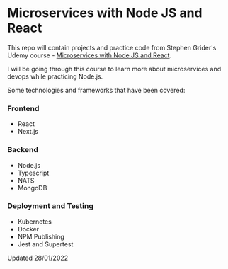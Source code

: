 # Microservices with Node JS and React

This repo will contain projects and practice code from Stephen Grider's Udemy course - [Microservices with Node JS and React](https://www.udemy.com/course/microservices-with-node-js-and-react/).  

I will be going through this course to learn more about microservices and devops while practicing Node.js.  

Some technologies and frameworks that have been covered:

### Frontend
* React 
* Next.js

### Backend
* Node.js
* Typescript
* NATS
* MongoDB

### Deployment and Testing
* Kubernetes
* Docker
* NPM Publishing
* Jest and Supertest

Updated 28/01/2022
